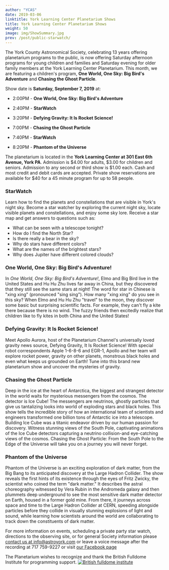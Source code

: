```yaml
---
author: "YCAS"
date: 2019-03-06
linktitle: York Learning Center Planetarium Shows
title: York Learning Center Planetarium Shows
weight: 50
image: img/ShowSummary.jpg
prev: /post/public-starwatch/
---
```

The York County Astronomical Society, celebrating 13 years offering planetarium programs to the public, is now offering Saturday afternoon programs for young children and families and Saturday evening for older family members at the York Learning Center Planetarium. 
This month, we are featuring a children's program, **One World, One Sky: Big Bird's Adventure** and **Chasing the Ghost Particle**. 

Show date is **Saturday, September 7, 2019** at:

* 2:00PM - **One World, One Sky: Big Bird's Adventure**
* 2:40PM - **StarWatch**
* 3:20PM - **Defying Gravity: It Is Rocket Science!**

* 7:00PM - **Chasing the Ghost Particle**
* 7:40PM - **StarWatch**
* 8:20PM - **Phantom of the Universe**

The planetarium is located in the **York Learning Center at 301 East 6th Avenue, York PA**. Admission is $4.00 for adults, $3.00 for children and seniors. Admission to any second or third show is $1.00 each. Cash and most credit and debit cards are accepted. Private show reservations are available for $40 for a 45 minute program for up to 58 people.

### StarWatch
Learn how to find the planets and constellations that are visible in York's night sky. Become a star watcher by exploring the current night sky, locate visible planets and constellations, and enjoy some sky lore. Receive a star map and get answers to questions such as:<br>
* What can be seen with a telescope tonight?<br>
* How do I find the North Star?<br>
* Is there really a bear in the sky?<br>
* Why do stars have different colors?<br>
* What are the names of the brightest stars?<br>
* Why does Jupiter have different colored clouds?<br>

### One World, One Sky: Big Bird's Adventure!
In *One World, One Sky: Big Bird's Adventure!*, Elmo and Big Bird live in the United States and Hu Hu Zhu lives far away in China, but they discovered that they still see the same stars at night! The word for star in Chinese is "xing xing" (pronounced "sing sing"). How many "xing xing" do you see in this sky? When Elmo and Hu Hu Zhu "travel" to the moon, they discover some basic but surprising scientific facts. For example, they can't fly a kite there because there is no wind. The fuzzy friends then excitedly realize that children like to fly kites in both China and the United States!

### Defying Gravity: It Is Rocket Science!
Meet Apollo Aurora, host of the Planetarium Channel's universally loved gravity news source, Defying Gravity, It Is Rocket Science! With special robot correspondents Apple 1-6-8-6 and EGR-1, Apollo and her team will explore rocket power, gravity on other planets, monstrous black holes and even what keeps us grounded on Earth! Tune into this brand new planetarium show and uncover the mysteries of gravity.

### Chasing the Ghost Particle
Deep in the ice at the heart of Antarctica, the biggest and strangest detector in the world waits for mysterious messengers from the cosmos. The detector is Ice Cube! The messengers are neutrinos, ghostly particles that give us tantalizing looks into world of exploding stars and black holes.
This show tells the incredible story of how an international team of scientists and engineers transformed one billion tons of Antarctic ice into a telescope. Building Ice Cube was a titanic endeavor driven by our human passion for discovery.
Witness stunning views of the South Pole, captivating animations of the Ice Cube detectors capturing a neutrino collision-and eye-catching views of the cosmos. Chasing the Ghost Particle: From the South Pole to the Edge of the Universe will take you on a journey you will never forget.

### Phantom of the Universe
Phantom of the Universe is an exciting exploration of dark matter, from the Big Bang to its anticipated discovery at the Large Hadron Collider. The show reveals the first hints of its existence through the eyes of Fritz Zwicky, the scientist who coined the term "dark matter." It describes the astral choreography witnessed by Vera Rubin in the Andromeda galaxy and then plummets deep underground to see the most sensitive dark matter detector on Earth, housed in a former gold mine. From there, it journeys across space and time to the Large Hadron Collider at CERN, speeding alongside particles before they collide in visually stunning explosions of light and sound, while learning how scientists around the world are collaborating to track down the constituents of dark matter.

For more information on events, scheduling a private party star watch, directions to the observing site, or for general Society information please [contact us at info@astroyork.com](info@astroyork.com) or leave a voice message after the recording at 717 759-9227 or visit [our Facebook page](https://www.facebook.com/astroyork)

The Planetarium wishes to recognize and thank the British Fulldome Institute for programming support.
<a href="https://www.facebook.com/BritishFulldomeInstitute/" target="_blank"><img src="../../img/BFI.png"  title="British fulldome institute"/></a>